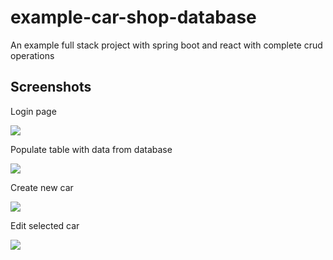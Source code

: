 # example-car-shop-database
An example full stack project with spring boot and react with complete crud operations

## Screenshots

Login page

![](https://github.com/anslier/example-car-shop-database/blob/main/images/login-page.png)

Populate table with data from database

![](https://github.com/anslier/example-car-shop-database/blob/main/images/table.png)

Create new car

![](https://github.com/anslier/example-car-shop-database/blob/main/images/post.png)

Edit selected car

![](https://github.com/anslier/example-car-shop-database/blob/main/images/update.png)

